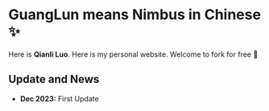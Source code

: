 # GuangLun means Nimbus in Chinese ✨

Here is **Qianli Luo**. Here is my personal website. Welcome to fork for free 🥰

## Update and News

- **Dec 2023:** First Update

